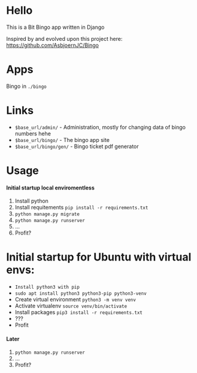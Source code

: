 # Hello
This is a Bit Bingo app written in Django

Inspired by and evolved upon this project here: https://github.com/AsbjoernJC/Bingo

# Apps

Bingo in `./bingo`


# Links

- `$base_url/admin/` - Administration, mostly for changing data of bingo numbers hehe
- `$base_url/bingo/` - The bingo app site
- `$base_url/bingo/gen/` - Bingo ticket pdf generator

# Usage

#### Initial startup local enviromentless

1. Install python
2. Install requitements `pip install -r requirements.txt`
3. `python manage.py migrate`
4. `python manage.py runserver`
5. ...
6. Profit?

# Initial startup for Ubuntu with virtual envs:

- `Install python3 with pip`
- `sudo apt install python3 python3-pip python3-venv`
- Create virtual environment `python3 -m venv venv`
- Activate virtualenv `source venv/bin/activate`
- Install packages `pip3 install -r requirements.txt`
- ???
- Profit

#### Later

1. `python manage.py runserver`
2. ...
3. Profit?
